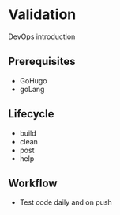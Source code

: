 # Validation
DevOps introduction

## Prerequisites
- GoHugo
- goLang

## Lifecycle
- build
- clean
- post
- help

## Workflow
- Test code daily and on push
